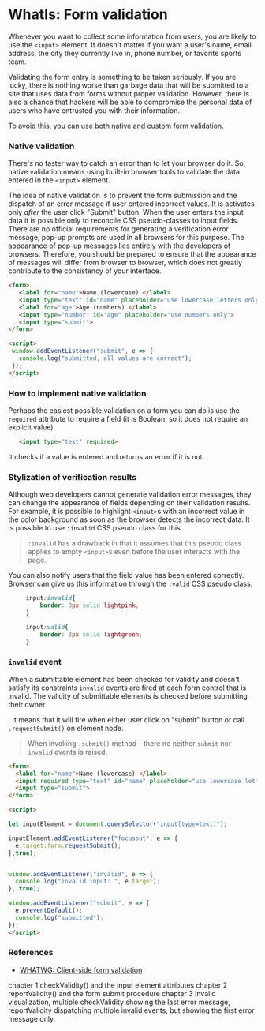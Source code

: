 # WhatIs: Form validation

Whenever you want to collect some information from users, you are likely to use the `<input>` element. It doesn't matter if you want a user's name, email address, the city they currently live in, phone number, or favorite sports team.
 
Validating the form entry is something to be taken seriously. If you are lucky, there is nothing worse than garbage data that will be submitted to a site that uses data from forms without proper validation. However, there is also a chance that hackers will be able to compromise the personal data of users who have entrusted you with their information.

To avoid this, you can use both native and custom form validation.
  
 ### Native validation
 
  There's no faster way to catch an error than to let your browser do it. So, native validation means using built-in browser tools to validate the data entered in the `<input>` element.
  
   The idea of native validation is to prevent the form submission and the dispatch of an error message if user entered incorrect values. It is activates only _after_ the user click "Submit" button. When the user enters the input data it is possible only to reconcile CSS pseudo-classes to input fields. There are no official requirements for generating a verification error message, pop-up prompts are used in all browsers for this purpose. The appearance of pop-up messages lies entirely with the developers of browsers.  Therefore, you should be prepared to ensure that the appearance of messages will differ from browser to browser, which does not greatly contribute to the consistency of your interface.
   
  ```html
 <form>
     <label for="name">Name (lowercase) </label>
     <input type="text" id="name" placeholder="use lowercase letters only">
     <label for="age">Age (numbers) </label>
     <input type="number" id="age" placeholder="use numbers only">
     <input type="submit">
 </form>
 
 <script>
   window.addEventListener("submit", e => {
     console.log("submitted, all values are correct");
   });
 </script>
  ```
 
 
 
### How to implement native validation

 Perhaps the easiest possible validation on a form you can do is use the `required` attribute to require a field (it is Boolean, so it does not require an explicit value)
 
 ```html
    <input type="text" required>
```
 
 It checks if a value is entered and returns an error if it is not. 
 
 
 
 ### Stylization of verification results
 Although web developers cannot generate validation error messages, they can change the appearance of fields depending on their validation results. For example, it is possible to highlight `<input>`s with an incorrect value in the color background as soon as the browser detects the incorrect data. It is possible to use `:invalid` CSS pseudo class for this.
   
 > `:invalid` has a drawback in that it assumes that this pseudo class applies to empty `<input>`s even before the user interacts with the page.
  
 You can also notify users that the field value has been entered correctly. Browser can give us this information through the `:valid` CSS pseudo class. 
 
 ```css
      input:invalid{
          border: 3px solid lightpink;
      } 
 
      input:valid{
          border: 3px solid lightgreen;
      }
  ```

 ### `invalid` event
 
When a submittable element has been checked for validity and doesn't satisfy its constraints `invalid` events are fired at each form control that is invalid. The validity of submittable elements is checked before submitting their owner <form>. It means that it will fire when either user click on "submit" button or call `.requestSubmit()` on <form> element node. 

> When invoking `.submit()` method - there no neither `submit` nor `invalid` events is raised.

  ```html
<form>
    <label for="name">Name (lowercase) </label>
    <input required type="text" id="name" placeholder="use lowercase letters only" pattern="[a-z]+">
    <input type="submit">
</form>

<script>

let inputElement = document.querySelector("input[type=text]");

inputElement.addEventListener("focusout", e => {
    e.target.form.requestSubmit();
  },true);


  window.addEventListener("invalid", e => {
    console.log("invalid input: ", e.target);
  }, true);

  window.addEventListener("submit", e => {
    e.preventDefault();
    console.log("submitted");
  });
</script>
```
  
### References

* [WHATWG: Client-side form validation](https://html.spec.whatwg.org/multipage/forms.html#client-side-form-validation)
    
     

 
 
 chapter 1 checkValidity() and the input element attributes
 chapter 2 reportValidity() and the form submit procedure
 chapter 3 invalid visualization, multiple checkValidity showing the last error message, reportValidity dispatching multiple invalid events, but showing the first error message only. 
